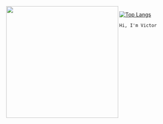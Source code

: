 <img align="left" height="300" src="https://media.giphy.com/media/vzO0Vc8b2VBLi/giphy.gif"/>

[![Top Langs](https://github-readme-stats.vercel.app/api/top-langs/?username=victorpothin&layout=compact&theme=graywhite)](https://github.com/anuraghazra/github-readme-stats)






```diff
Hi, I'm Victor
```


